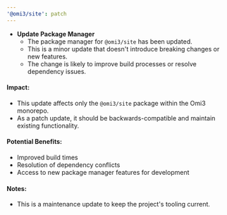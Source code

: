 ```yaml
---
'@omi3/site': patch
---
```


- **Update Package Manager**
  - The package manager for `@omi3/site` has been updated.
  - This is a minor update that doesn't introduce breaking changes or new features.
  - The change is likely to improve build processes or resolve dependency issues.

#### Impact:

- This update affects only the `@omi3/site` package within the Omi3 monorepo.
- As a patch update, it should be backwards-compatible and maintain existing functionality.

#### Potential Benefits:

- Improved build times
- Resolution of dependency conflicts
- Access to new package manager features for development

#### Notes:

- This is a maintenance update to keep the project's tooling current.
